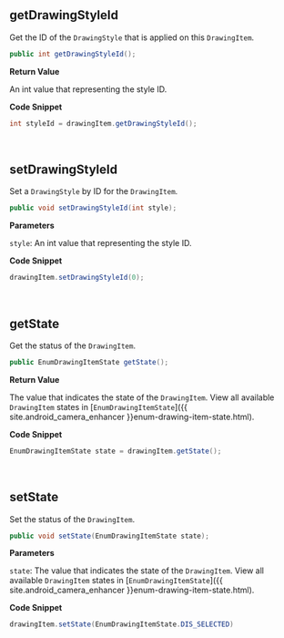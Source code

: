 


&nbsp;

## getDrawingStyleId

Get the ID of the `DrawingStyle` that is applied on this `DrawingItem`.

```java
public int getDrawingStyleId();
```

**Return Value**

An int value that representing the style ID.

**Code Snippet**

```java
int styleId = drawingItem.getDrawingStyleId();
```

&nbsp;

## setDrawingStyleId

Set a `DrawingStyle` by ID for the `DrawingItem`.

```java
public void setDrawingStyleId(int style);
```

**Parameters**

`style`: An int value that representing the style ID.

**Code Snippet**

```java
drawingItem.setDrawingStyleId(0);
```

&nbsp;

## getState

Get the status of the `DrawingItem`.

```java
public EnumDrawingItemState getState();
```

**Return Value**

The value that indicates the state of the `DrawingItem`. View all available `DrawingItem` states in [`EnumDrawingItemState`]({{ site.android_camera_enhancer }}enum-drawing-item-state.html).

**Code Snippet**

```java
EnumDrawingItemState state = drawingItem.getState();
```

&nbsp;

## setState

Set the status of the `DrawingItem`.

```java
public void setState(EnumDrawingItemState state);
```

**Parameters**

`state`: The value that indicates the state of the `DrawingItem`. View all available `DrawingItem` states in [`EnumDrawingItemState`]({{ site.android_camera_enhancer }}enum-drawing-item-state.html).

**Code Snippet**

```java
drawingItem.setState(EnumDrawingItemState.DIS_SELECTED)
```

&nbsp;
